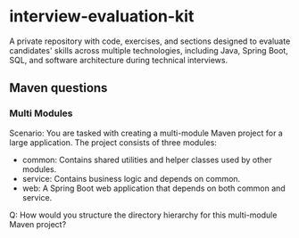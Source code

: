 # interview-evaluation-kit
A private repository with code, exercises, and sections designed to evaluate candidates' skills across multiple technologies, including Java, Spring Boot, SQL, and software architecture during technical interviews.

## Maven questions
### Multi Modules
Scenario:
You are tasked with creating a multi-module Maven project for a large application. The project consists of three modules:

- common: Contains shared utilities and helper classes used by other modules.
- service: Contains business logic and depends on common.
- web: A Spring Boot web application that depends on both common and service.

Q: How would you structure the directory hierarchy for this multi-module Maven project?
